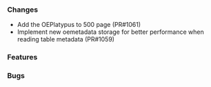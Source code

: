 ### Changes

- Add the OEPlatypus to 500 page (PR#1061)
- Implement new oemetadata storage for better performance when reading table metadata (PR#1059)

### Features

### Bugs
